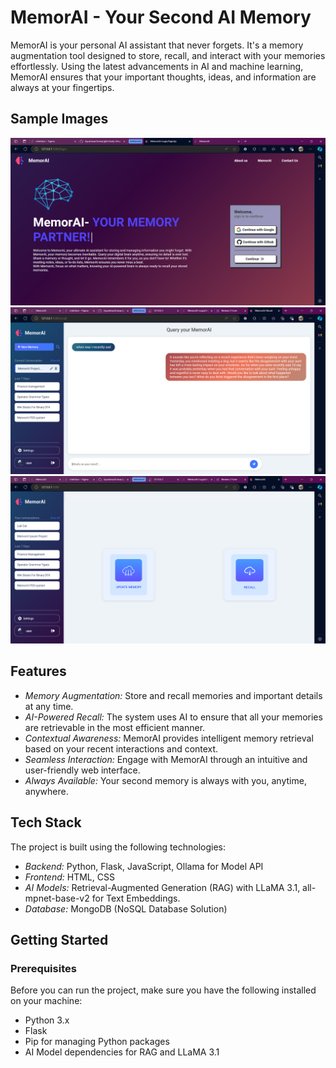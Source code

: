 # MemorAI - Your Second AI Memory

MemorAI is your personal AI assistant that never forgets. It's a memory augmentation tool designed to store, recall, and interact with your memories effortlessly. Using the latest advancements in AI and machine learning, MemorAI ensures that your important thoughts, ideas, and information are always at your fingertips.

## Sample Images
![1](https://github.com/AyushmanTomar/glitchinity-Devjam/blob/main/demo/login.png)
![1](https://github.com/AyushmanTomar/glitchinity-Devjam/blob/main/demo/recall.png)
![1](https://github.com/AyushmanTomar/glitchinity-Devjam/blob/main/demo/homepage.png)

## Features

- *Memory Augmentation:* Store and recall memories and important details at any time.
- *AI-Powered Recall:* The system uses AI to ensure that all your memories are retrievable in the most efficient manner.
- *Contextual Awareness:* MemorAI provides intelligent memory retrieval based on your recent interactions and context.
- *Seamless Interaction:* Engage with MemorAI through an intuitive and user-friendly web interface.
- *Always Available:* Your second memory is always with you, anytime, anywhere.

## Tech Stack

The project is built using the following technologies:

- *Backend:* Python, Flask, JavaScript, Ollama for Model API
- *Frontend:* HTML, CSS
- *AI Models:* Retrieval-Augmented Generation (RAG) with LLaMA 3.1, all-mpnet-base-v2 for Text Embeddings.
- *Database:* MongoDB (NoSQL Database Solution)

## Getting Started

### Prerequisites

Before you can run the project, make sure you have the following installed on your machine:

- Python 3.x
- Flask
- Pip for managing Python packages
- AI Model dependencies for RAG and LLaMA 3.1

